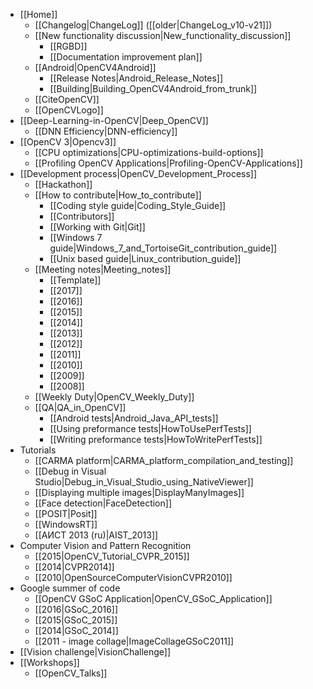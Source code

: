 - [[Home]]
    - [[Changelog|ChangeLog]] ([[older|ChangeLog_v10-v21]])
    - [[New functionality discussion|New_functionality_discussion]]
        - [[RGBD]]
        - [[Documentation improvement plan]]
    - [[Android|OpenCV4Android]]
        - [[Release Notes|Android_Release_Notes]]
        - [[Building|Building_OpenCV4Android_from_trunk]]
    - [[CiteOpenCV]]
    - [[OpenCVLogo]]
- [[Deep-Learning-in-OpenCV|Deep_OpenCV]]
    - [[DNN Efficiency|DNN-efficiency]]
- [[OpenCV 3|Opencv3]]
    - [[CPU optimizations|CPU-optimizations-build-options]]
    - [[Profiling OpenCV Applications|Profiling-OpenCV-Applications]]
- [[Development process|OpenCV_Development_Process]]
    - [[Hackathon]]
    - [[How to contribute|How_to_contribute]]
        - [[Coding style guide|Coding_Style_Guide]]
        - [[Contributors]]
        - [[Working with Git|Git]]
        - [[Windows 7 guide|Windows_7_and_TortoiseGit_contribution_guide]]
        - [[Unix based guide|Linux_contribution_guide]]
    - [[Meeting notes|Meeting_notes]]
        - [[Template]]
        - [[2017]]
        - [[2016]]
        - [[2015]]
        - [[2014]]
        - [[2013]]
        - [[2012]]
        - [[2011]]
        - [[2010]]
        - [[2009]]
        - [[2008]]
    - [[Weekly Duty|OpenCV_Weekly_Duty]]
    - [[QA|QA_in_OpenCV]]
        - [[Android tests|Android_Java_API_tests]]
        - [[Using preformance tests|HowToUsePerfTests]]
        - [[Writing preformance tests|HowToWritePerfTests]]
- Tutorials
    - [[CARMA platform|CARMA_platform_compilation_and_testing]]
    - [[Debug in Visual Studio|Debug_in_Visual_Studio_using_NativeViewer]]
    - [[Displaying multiple images|DisplayManyImages]]
    - [[Face detection|FaceDetection]]
    - [[POSIT|Posit]]
    - [[WindowsRT]]
    - [[АИСТ 2013 (ru)|AIST_2013]]
- Computer Vision and Pattern Recognition
    - [[2015|OpenCV_Tutorial_CVPR_2015]]
    - [[2014|CVPR2014]]
    - [[2010|OpenSourceComputerVisionCVPR2010]]
- Google summer of code
    - [[OpenCV GSoC Application|OpenCV_GSoC_Application]]
    - [[2016|GSoC_2016]]
    - [[2015|GSoC_2015]]
    - [[2014|GSoC_2014]]
    - [[2011 - image collage|ImageCollageGSoC2011]]
- [[Vision challenge|VisionChallenge]]
- [[Workshops]]
    - [[OpenCV_Talks]]   